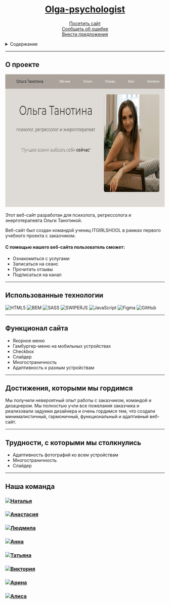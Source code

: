 <div align="center">

  <p align="center">
    <h1><a href="https://lovebosikova.github.io/superproject/"><strong>Olga-psychologist</strong></a></h1>
        <a href="https://natallia-yarashevich.github.io/Olga-psychologist/"> Посетить сайт </a>
         </br>
          <a href="https://github.com/Natallia-Yarashevich/Olga-psychologist">Сообщить об ошибке</a>  
          </br>
          <a href="https://github.com/Natallia-Yarashevich/Olga-psychologist">Внести предложения</a>
  </p>
</div>


<details>
  <summary>Содержание</summary>
  <ol>
    <li><a href="#о-поекте">О проекте</a></li>
    <li> <a href="#использованные-технологии">Использованные технологии</a></li>
    <li><a href="#функционал-сайта">Функционал сайта</a></li>
    <li><a href="#достижения-которыми-мы-гордимся">Достижения, которыми мы гордимся</a></li>
    <li><a href="#трудности-с-которыми-мы-столкнулись">Трудности, с которыми мы столкнулись</a></li>
    <li><a href="#наша-команда">Наша команда</a></li>
  </ol>
</details>

---
## О проекте

<img src="assets/images/readme_photo1.png" alt="Начальная страница" width="725" height="418">

Этот веб-сайт разработан для психолога, регрессолога и энерготерапевта Ольги Танотиной.

Веб-сайт был создан командой учениц ITGIRLSHOOL в рамках первого учебного проекта с заказчиком.

#### C помощью нашего веб-сайта пользователь сможет:
* Ознакомиться с услугами 
* Записаться на сеанс
* Прочитать отзывы
* Подписаться на канал 

---
## Использованные технологии

![HTML5](https://img.shields.io/badge/html5-%23E34F26.svg?style=for-the-badge&logo=html5&logoColor=white) 
![BEM](https://img.shields.io/badge/bem-000.svg?style=for-the-badge&logo=bem&logoColor=#000) 
![SASS](https://img.shields.io/badge/SASS-hotpink.svg?style=for-the-badge&logo=SASS&logoColor=white) 
![SWIPERJS](https://img.shields.io/badge/swiperjs-0080ff.svg?style=for-the-badge&logo=swiper&logoColor=#0080ff) 
![JavaScript](https://img.shields.io/badge/javascript-%23323330.svg?style=for-the-badge&logo=javascript&logoColor=%23F7DF1E) 
![Figma](https://img.shields.io/badge/figma-%23F24E1E.svg?style=for-the-badge&logo=figma&logoColor=white) 
![GitHub](https://img.shields.io/badge/github-%23121011.svg?style=for-the-badge&logo=github&logoColor=white)

---

## Функционал сайта
* Якорное меню
* Гамбургер-меню на мобильных устройствах 
* Checkbox
* Слайдер
* Многостраничность
* Адаптивность к разным устройствам

---
## Достижения, которыми мы гордимся
Мы получили невероятный опыт работы с заказчиком, командой  и дизацнером. Мы полностью учли все пожелания заказчика и реализовали задумки дизайнера и очень гордимся тем, что создали минималистичный, гармоничный, функциональный и адаптивный веб-сайт.

---
## Трудности, с которыми мы столкнулись
* Адаптивность фотографий ко всем устройствам
* Многостраничность
* Слайдер
---
## Наша команда

   <h3> <a href="https://github.com/Natallia-Yarashevich">
    <img src="https://img.shields.io/badge/-Наталья-black?style=for-the-badge&logo=github&logoColor=white" alt="Наталья"/>
  </a>
  </h3>

  <h3> <a href="https://github.com/extreme67">
    <img src="https://img.shields.io/badge/-Анастасия-black?style=for-the-badge&logo=github&logoColor=white" alt="Анастасия"/>
  </a>
  </h3>

  <h3> 
  <a href="https://github.com/Lyudmila-code">
    <img src="https://img.shields.io/badge/-Людмила-black?style=for-the-badge&logo=github&logoColor=white" alt="Людмила"/>
  </a>
</h3>

  <h3>
  <a href="https://github.com/SaintAnnA812">
    <img  src="https://img.shields.io/badge/-Анна-black?style=for-the-badge&logo=github&logoColor=white" alt="Анна"/>
  </a>
  </h3>

  <h3>
  <a href="https://github.com/tatiana-kn">
    <img src="https://img.shields.io/badge/-Татьяна-black?style=for-the-badge&logo=github&logoColor=white" alt="Татьяна"/>
  </a>
  </h3>

 <h3>
  <a href="https://github.com/your-m1nd">
    <img  src="https://img.shields.io/badge/-Виктория-black?style=for-the-badge&logo=github&logoColor=white" alt="Виктория" />
  </a>
</h3>

 <h3>
  <a href="https://github.com/aorini">
    <img src="https://img.shields.io/badge/-Арина-black?style=for-the-badge&logo=github&logoColor=white" alt="Арина" />
  </a> 
</h3> 

 <h3>
  <a href="https://github.com/AlisaMenshikova0">
    <img src="https://img.shields.io/badge/-Алиса-black?style=for-the-badge&logo=github&logoColor=white" alt="Алиса" />
  </a> 
</h3> 
